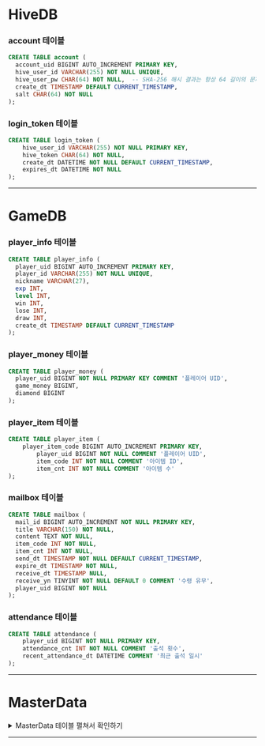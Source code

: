 # HiveDB
### account 테이블
```sql
CREATE TABLE account (
  account_uid BIGINT AUTO_INCREMENT PRIMARY KEY,
  hive_user_id VARCHAR(255) NOT NULL UNIQUE,
  hive_user_pw CHAR(64) NOT NULL,  -- SHA-256 해시 결과는 항상 64 길이의 문자열
  create_dt TIMESTAMP DEFAULT CURRENT_TIMESTAMP,
  salt CHAR(64) NOT NULL
);
```

### login_token 테이블
```sql
CREATE TABLE login_token (
    hive_user_id VARCHAR(255) NOT NULL PRIMARY KEY,
    hive_token CHAR(64) NOT NULL,
    create_dt DATETIME NOT NULL DEFAULT CURRENT_TIMESTAMP,
    expires_dt DATETIME NOT NULL
);
```


---------------------------------------

# GameDB

### player_info 테이블

```sql
CREATE TABLE player_info (
  player_uid BIGINT AUTO_INCREMENT PRIMARY KEY,
  player_id VARCHAR(255) NOT NULL UNIQUE,
  nickname VARCHAR(27),
  exp INT,
  level INT,
  win INT,
  lose INT,
  draw INT,
  create_dt TIMESTAMP DEFAULT CURRENT_TIMESTAMP
);
```

### player_money 테이블

```sql
CREATE TABLE player_money (
  player_uid BIGINT NOT NULL PRIMARY KEY COMMENT '플레이어 UID',
  game_money BIGINT,
  diamond BIGINT
);
```


### player_item 테이블 

```sql
CREATE TABLE player_item (
	player_item_code BIGINT AUTO_INCREMENT PRIMARY KEY,
    	player_uid BIGINT NOT NULL COMMENT '플레이어 UID',
    	item_code INT NOT NULL COMMENT '아이템 ID',
    	item_cnt INT NOT NULL COMMENT '아이템 수'
);
```


### mailbox 테이블

```sql
CREATE TABLE mailbox (
  mail_id BIGINT AUTO_INCREMENT NOT NULL PRIMARY KEY,
  title VARCHAR(150) NOT NULL,
  content TEXT NOT NULL,
  item_code INT NOT NULL,
  item_cnt INT NOT NULL,
  send_dt TIMESTAMP NOT NULL DEFAULT CURRENT_TIMESTAMP,
  expire_dt TIMESTAMP NOT NULL,
  receive_dt TIMESTAMP NULL,
  receive_yn TINYINT NOT NULL DEFAULT 0 COMMENT '수령 유무',
  player_uid BIGINT NOT NULL
);
```

### attendance 테이블

```sql
CREATE TABLE attendance (
    player_uid BIGINT NOT NULL PRIMARY KEY, 
    attendance_cnt INT NOT NULL COMMENT '출석 횟수', 
    recent_attendance_dt DATETIME COMMENT '최근 출석 일시'
);
```

--------------------
# MasterData

<details>
<summary> MasterData 테이블 펼쳐서 확인하기 </summary>
	
### attendance_reward 테이블
```sql
  CREATE TABLE IF NOT EXISTS attendance_reward (
      day_seq INT,
      reward_item INT,
      item_count INT
  );
```

* 초기 데이터 (임시 수동 입력)
```sql
  INSERT INTO attendance_reward (day_seq, reward_item, item_count) VALUES
  (1, 1, 100), (2, 1, 100), (3, 1, 100), (4, 1, 100), (5, 1, 100), (6, 1, 100), (7, 1, 200), (8, 1, 200), (9, 1, 200), (10, 1, 200),
  (11, 1, 200), (12, 2, 10), (13, 2, 10), (14, 2, 10), (15, 2, 10), (16, 2, 10), (17, 2, 10), (18, 2, 10), (19, 2, 10), (20, 2, 10),
  (21, 2, 10), (22, 2, 10), (23, 2, 20), (24, 2, 20), (25, 2, 20), (26, 2, 20), (27, 2, 20), (28, 2, 20), (29, 2, 20), (30, 2, 20),
  (31, 3, 1);
```

### item 테이블
```sql
CREATE TABLE item (
  item_code INT,
  name VARCHAR(64) NOT NULL,
  description VARCHAR(128) NOT NULL,
  countable TINYINT NOT NULL COMMENT '합칠 수 있는 아이템 : 1'
);
```

* 초기 데이터 (임시 수동 입력)
```sql
INSERT INTO item (item_code, name, description, countable) VALUES
(1, 'game_money', '게임 머니(인게임 재화)', 1),
(2, 'diamond', '다이아몬드(유료 재화)', 1),
(3, '무르기 아이템', '자신의 차례에 턴을 무를 수 있음', 1),
(4, '닉네임변경', '기본 닉네임에서 변경할 수 있음', 1);
```


### first_item 테이블
```sql
CREATE TABLE first_item (
    item_code INT,
    count INT
  );
```

* 초기 데이터 (임시 수동 입력)
```sql
INSERT INTO first_item (item_code, count) VALUES
  (1, 1000),
  (3, 1),
  (4, 1);
```


### version 테이블
```sql
CREATE TABLE version (
    app_version VARCHAR(64),
    master_data_version VARCHAR(64)
  );
```

* 초기 데이터 (임시 수동 입력)
```sql
INSERT INTO version (app_version, master_data_version) VALUES
  ('0.1.0', '0.1.0');
```

</details>

---------------------------------------
